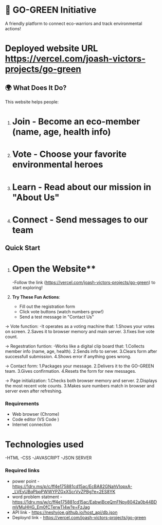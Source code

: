 # 🌿 GO-GREEN Initiative 

A friendly platform to connect eco-warriors and track environmental actions!

# Deployed website URL https://vercel.com/joash-victors-projects/go-green

## 🌍 What Does It Do?

This website helps people:
1. # Join  - Become an eco-member (name, age, health info)
2. # Vote - Choose your favorite environmental heroes 
3. # Learn - Read about our mission in "About Us"
4. # Connect - Send messages to our team 

##  Quick Start

1. # Open the Website**  
    -Follow the link (https://vercel.com/joash-victors-projects/go-green) to start exploring!

2. **Try These Fun Actions**:
   -  Fill out the registration form
   -  Click vote buttons (watch numbers grow!)
   -  Send a test message in "Contact Us"


-> Vote function:
   -It operates as a voting machine that:
   1.Shows your votes on screen.
   2.Saves it to browser memory and main server.
   3.fixes live vote count.

-> Regestration funtion:
    -Works like a digital clip board that:
    1.Collects member info (name, age, health).
    2.Sends info to server.
    3.Clears form after successfull submission.
    4.Shows error if anything goes wrong.

-> Contact form:
    1.Packages your message.
    2.Delivers it to the GO-GREEN team.
    3.Gives confirmation.
    4.Resets the form for new messages.
    
-> Page initialization:
    1.Checks both browser memory and server.
    2.Displays the most recent vote counts.
    3.Makes sure numbers match in browser and server even after refreshing.


### Requirements
- Web browser (Chrome)
- Code editor (VS Code )
- Internet connection

# Technologies used 
-HTML
-CSS
-JAVASCRIPT
-JSON SERVER

### Required links
- power point - https://1drv.ms/p/c/ff4e175881cd15ac/EcBA82GNahVIopxA-_LVEyUBqPbpPWWYPZGxXScrVyZPBg?e=2ES8YK
- word problem statment - https://1drv.ms/w/c/ff4e175881cd15ac/EabwjBceQmFNpy8042a0b44BDmVMuHHG_Em0fCTerwTl4w?e=FzJag
- API link - https://neshyjoe.github.io/host_api/db.json
- Deployrd link - https://vercel.com/joash-victors-projects/go-green